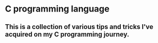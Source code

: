 # C programming language
## This is a collection of various tips and tricks I've acquired on my C programming journey.
